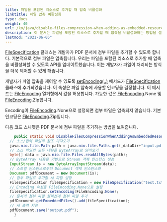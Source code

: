 ```yaml
---
title: 파일을 포함된 리소스로 추가할 때 압축 비활성화
linktitle: 파일 압축 비활성화
type: docs
weight: 40
url: /ko/java/disable-files-compression-when-adding-as-embedded-resources/
description: 이 문서는 파일을 포함된 리소스로 추가할 때 압축을 비활성화하는 방법을 설명합니다.
lastmod: "2021-06-05"
---
```


[FileSpecification](https://reference.aspose.com/pdf/java/com.aspose.pdf/FileSpecification) 클래스는 개발자가 PDF 문서에 첨부 파일을 추가할 수 있도록 합니다. 기본적으로 첨부 파일은 압축됩니다. 우리는 파일을 포함된 리소스로 추가할 때 압축을 비활성화할 수 있도록 API를 업데이트했습니다. 이는 개발자가 파일이 처리되는 방식을 더욱 제어할 수 있게 해줍니다.

개발자가 파일 압축을 제어할 수 있도록 [setEncoding(..)](https://reference.aspose.com/pdf/java/com.aspose.pdf/FileSpecification#setEncoding-int-) 메서드가 [FileSpecification](https://reference.aspose.com/pdf/java/com.aspose.pdf/FileSpecification) 클래스에 추가되었습니다.
 이 속성은 파일 압축에 사용할 인코딩을 결정합니다. 이 메서드는 [FileEncoding](https://reference.aspose.com/pdf/java/com.aspose.pdf/FileEncoding) 열거형에서 값을 허용합니다. 가능한 값은 [FileEncoding](https://reference.aspose.com/pdf/java/com.aspose.pdf/FileEncoding).None 및 [FileEncoding](https://reference.aspose.com/pdf/java/com.aspose.pdf/FileEncoding).Zip입니다.

Encoding이 [FileEncoding](https://reference.aspose.com/pdf/java/com.aspose.pdf/FileEncoding).None으로 설정되면 첨부 파일은 압축되지 않습니다. 기본 인코딩은 [FileEncoding](https://reference.aspose.com/pdf/java/com.aspose.pdf/FileEncoding).Zip입니다.

다음 코드 스니펫은 PDF 문서에 첨부 파일을 추가하는 방법을 보여줍니다.

```java
    public static void DisableFilesCompressionWhenAddingAsEmbeddedResources() throws IOException{
  // 소스/입력 파일의 참조 가져오기
  java.nio.file.Path path = java.nio.file.Paths.get(_dataDir+"input.pdf");
  // 소스 파일의 모든 내용을 ByteArray로 읽어오기
  byte[] data = java.nio.file.Files.readAllBytes(path);
  // ByteArray 내용을 기반으로 Stream 객체 인스턴스 생성
  InputStream is = new ByteArrayInputStream(data);
  // 스트림 인스턴스로부터 Document 객체 인스턴스화
  Document pdfDocument = new Document(is);
  // 첨부 파일로 추가할 새 파일 설정
  FileSpecification fileSpecification = new FileSpecification("test.txt", "샘플 텍스트 파일");
  // Encoding 속성을 FileEncoding.None으로 설정
  fileSpecification.setEncoding(FileEncoding.None);
  // 문서의 첨부 파일 컬렉션에 첨부 파일 추가
  pdfDocument.getEmbeddedFiles().add(fileSpecification);
  // 새 출력 저장
  pdfDocument.save("output.pdf");
    }
```